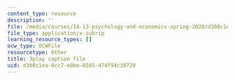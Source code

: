 ```yaml
---
content_type: resource
description: ''
file: /media/courses/14-13-psychology-and-economics-spring-2020/d308c1ea9cc7e0be0585474f94c38720_l7mu7-YNSg0.srt
file_type: application/x-subrip
learning_resource_types: []
ocw_type: OCWFile
resourcetype: Other
title: 3play caption file
uid: d308c1ea-9cc7-e0be-0585-474f94c38720
---
```

